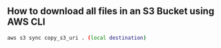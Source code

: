 ## How to download all files in an S3 Bucket using AWS CLI
````sh
aws s3 sync copy_s3_uri . (local destination)
````
